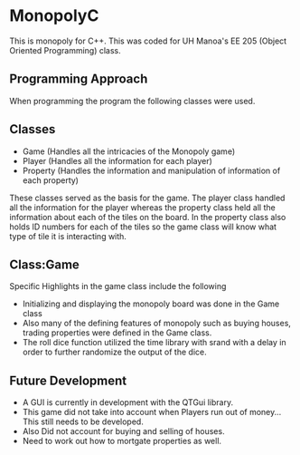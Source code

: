 # MonopolyC 

This is monopoly for C++. This was coded for UH Manoa's EE 205 (Object Oriented Programming) class. 

## Programming Approach

When programming the program the following classes were used.

## Classes

* Game (Handles all the intricacies of the Monopoly game)
* Player (Handles all the information for each player)
* Property (Handles the information and manipulation of information of each property)

These classes served as the basis for the game. The player class handled all the information for the player whereas the property class held all the information about each of the tiles on the board. In the property class also holds ID numbers for each of the tiles so the game class will know what type of tile it is interacting with.

## Class:Game 

Specific Highlights in the game class include the following
* Initializing and displaying the monopoly board was done in the Game class
* Also many of the defining features of monopoly such as buying houses, trading properties were defined in the Game class.
* The roll dice function utilized the time library with srand with a delay in order to further randomize the output of the dice.


## Future Development

* A GUI is currently in development with the QTGui library.
* This game did not take into account when Players run out of money... This still needs to be developed. 
* Also Did not account for buying and selling of houses. 
* Need to work out how to mortgate properties as well. 

